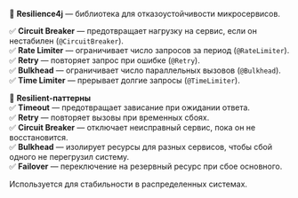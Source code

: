 🔹 **Resilience4j** — библиотека для отказоустойчивости микросервисов.

✅ **Circuit Breaker** — предотвращает нагрузку на сервис, если он нестабилен (`@CircuitBreaker`).  
✅ **Rate Limiter** — ограничивает число запросов за период (`@RateLimiter`).  
✅ **Retry** — повторяет запрос при ошибке (`@Retry`).  
✅ **Bulkhead** — ограничивает число параллельных вызовов (`@Bulkhead`).  
✅ **Time Limiter** — прерывает долгие запросы (`@TimeLimiter`).

🔹 **Resilient-паттерны**  
✅ **Timeout** — предотвращает зависание при ожидании ответа.  
✅ **Retry** — повторяет вызовы при временных сбоях.  
✅ **Circuit Breaker** — отключает неисправный сервис, пока он не восстановится.  
✅ **Bulkhead** — изолирует ресурсы для разных сервисов, чтобы сбой одного не перегрузил систему.  
✅ **Failover** — переключение на резервный ресурс при сбое основного.

Используется для стабильности в распределенных системах.